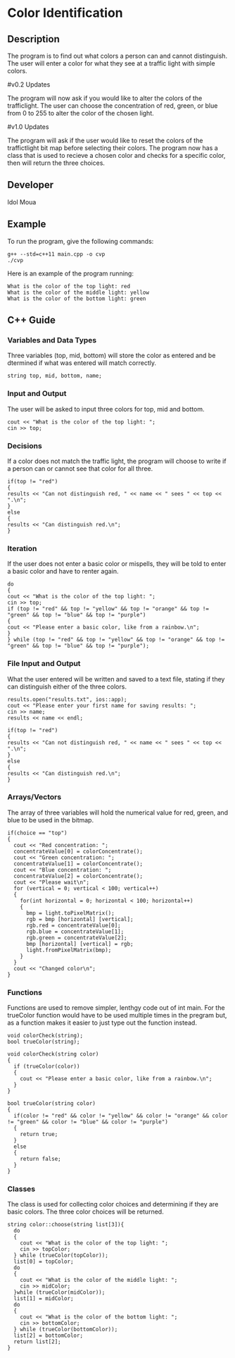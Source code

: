 # Color Identification

## Description

The program is to find out what colors a person can and cannot distinguish. The user will enter a color for what they see at a traffic light with simple colors.

#v0.2 Updates

The program will now ask if you would like to alter the colors of the trafficlight. The user can choose the concentration of red, green, or blue from 0 to 255 to alter the color of the chosen light. 

#v1.0 Updates

The program will ask if the user would like to reset the colors of the traffictlight bit map before selecting their colors. The program now has a class that is used to recieve a chosen color and checks for a specific color, then will return the three choices.

## Developer

Idol Moua

## Example

To run the program, give the following commands:

```
g++ --std=c++11 main.cpp -o cvp
./cvp
```

Here is an example of the program running:

```
What is the color of the top light: red
What is the color of the middle light: yellow
What is the color of the bottom light: green
```

## C++ Guide

### Variables and Data Types

Three variables (top, mid, bottom) will store the color as entered and be dtermined if what was entered will match correctly. 

    string top, mid, bottom, name;

### Input and Output

The user will be asked to input three colors for top, mid and bottom.

    cout << "What is the color of the top light: ";
    cin >> top;

### Decisions

If a color does not match the traffic light, the program will choose to write if a person can or cannot see that color for all three.

    if(top != "red")
    {
    results << "Can not distinguish red, " << name << " sees " << top << ".\n";
    }
    else
    {
    results << "Can distinguish red.\n";
    }

### Iteration

If the user does not enter a basic color or mispells, they will be told to enter a basic color and have to renter again. 

    do
    {
    cout << "What is the color of the top light: ";
    cin >> top;
    if (top != "red" && top != "yellow" && top != "orange" && top != "green" && top != "blue" && top != "purple")
    {
    cout << "Please enter a basic color, like from a rainbow.\n";
    }
    } while (top != "red" && top != "yellow" && top != "orange" && top != "green" && top != "blue" && top != "purple");

### File Input and Output

What the user entered will be written and saved to a text file, stating if they can distinguish either of the three colors.

    results.open("results.txt", ios::app);
    cout << "Please enter your first name for saving results: ";
    cin >> name;
    results << name << endl;

    if(top != "red")
    {
    results << "Can not distinguish red, " << name << " sees " << top << ".\n";
    }
    else
    {
    results << "Can distinguish red.\n";
    }

### Arrays/Vectors
  The array of three variables will hold the numerical value for red, green, and blue to be used in the bitmap. 

    if(choice == "top")
    {
      cout << "Red concentration: ";
      concentrateValue[0] = colorConcentrate();
      cout << "Green concentration: ";
      concentrateValue[1] = colorConcentrate();
      cout << "Blue concentration: ";
      concentrateValue[2] = colorConcentrate();
      cout << "Please wait\n";
      for (vertical = 0; vertical < 100; vertical++)
      {
        for(int horizontal = 0; horizontal < 100; horizontal++)
        {
          bmp = light.toPixelMatrix();
          rgb = bmp [horizontal] [vertical];
          rgb.red = concentrateValue[0];
          rgb.blue = concentrateValue[1];
          rgb.green = concentrateValue[2];
          bmp [horizontal] [vertical] = rgb;
          light.fromPixelMatrix(bmp);
        }
      }
      cout << "Changed color\n";
    }

### Functions
  Functions are used to remove simpler, lenthgy code out of int main. For the trueColor function would have to be used multiple times in the pregram but, as a function makes it easier to just type out the function instead.

    void colorCheck(string);
    bool trueColor(string);

    void colorCheck(string color)
    {
      if (trueColor(color))
      {
        cout << "Please enter a basic color, like from a rainbow.\n";
      }
    }

    bool trueColor(string color)
    {
      if(color != "red" && color != "yellow" && color != "orange" && color != "green" && color != "blue" && color != "purple")
      {
        return true;
      }
      else
      {
        return false;
      }
    }

### Classes
  The class is used for collecting color choices and determining if they are basic colors. The three color choices will be returned.

    string color::choose(string list[3]){
      do
      {
        cout << "What is the color of the top light: ";
        cin >> topColor;
      } while (trueColor(topColor));
      list[0] = topColor;
      do
      {
        cout << "What is the color of the middle light: ";
        cin >> midColor;
      }while (trueColor(midColor));
      list[1] = midColor;
      do
      {
        cout << "What is the color of the bottom light: ";
        cin >> bottomColor;
      } while (trueColor(bottomColor));  
      list[2] = bottomColor;
      return list[2];
    }